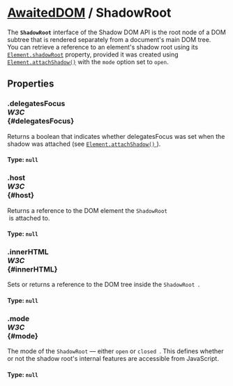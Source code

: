 # [AwaitedDOM](/docs/basic-interfaces/awaited-dom) <span>/</span> ShadowRoot

<div class='overview'>The <code><strong>ShadowRoot</strong></code> interface of the Shadow DOM API is the root node of a DOM subtree that is rendered separately from a document's main DOM tree.</div>

<div class='overview'>You can retrieve a reference to an element's shadow root using its <a href="/en-US/docs/Web/API/Element/shadowRoot" title="The Element.shadowRoot&nbsp;read-only property represents the shadow root hosted by the element."><code>Element.shadowRoot</code></a> property, provided it was created using <a href="/en-US/docs/Web/API/Element/attachShadow" title="The Element.attachShadow() method attaches a shadow DOM tree to the specified element and returns a reference to its ShadowRoot."><code>Element.attachShadow()</code></a> with the <code>mode</code> option set to <code>open</code>.</div>

## Properties

### .delegatesFocus <div class="specs"><i>W3C</i></div> {#delegatesFocus}

Returns a boolean that indicates whether delegatesFocus was set when the shadow was attached (see <a href="/en-US/docs/Web/API/Element/attachShadow" title="The Element.attachShadow() method attaches a shadow DOM tree to the specified element and returns a reference to its ShadowRoot."><code>Element.attachShadow()</code>
</a>).

#### **Type**: `null`

### .host <div class="specs"><i>W3C</i></div> {#host}

Returns a reference to the DOM element the <code>ShadowRoot
</code>&nbsp;is attached to.

#### **Type**: `null`

### .innerHTML <div class="specs"><i>W3C</i></div> {#innerHTML}

Sets or returns a reference to the DOM tree inside the <code>ShadowRoot
</code>.

#### **Type**: `null`

### .mode <div class="specs"><i>W3C</i></div> {#mode}

The mode of the <code>ShadowRoot</code> — either <code>open</code> or <code>closed
</code>. This defines whether or not the shadow root's internal features are accessible from JavaScript.

#### **Type**: `null`
